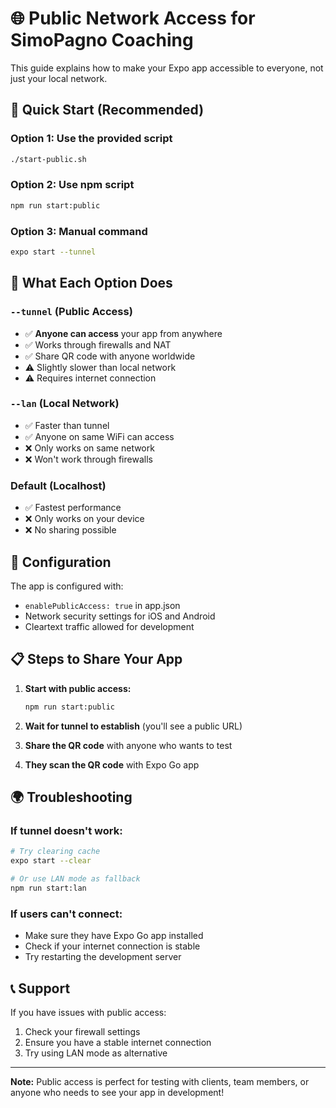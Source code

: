 # 🌐 Public Network Access for SimoPagno Coaching

This guide explains how to make your Expo app accessible to everyone, not just your local network.

## 🚀 Quick Start (Recommended)

### Option 1: Use the provided script
```bash
./start-public.sh
```

### Option 2: Use npm script
```bash
npm run start:public
```

### Option 3: Manual command
```bash
expo start --tunnel
```

## 📱 What Each Option Does

### `--tunnel` (Public Access)
- ✅ **Anyone can access** your app from anywhere
- ✅ Works through firewalls and NAT
- ✅ Share QR code with anyone worldwide
- ⚠️ Slightly slower than local network
- ⚠️ Requires internet connection

### `--lan` (Local Network)
- ✅ Faster than tunnel
- ✅ Anyone on same WiFi can access
- ❌ Only works on same network
- ❌ Won't work through firewalls

### Default (Localhost)
- ✅ Fastest performance
- ❌ Only works on your device
- ❌ No sharing possible

## 🔧 Configuration

The app is configured with:
- `enablePublicAccess: true` in app.json
- Network security settings for iOS and Android
- Cleartext traffic allowed for development

## 📋 Steps to Share Your App

1. **Start with public access:**
   ```bash
   npm run start:public
   ```

2. **Wait for tunnel to establish** (you'll see a public URL)

3. **Share the QR code** with anyone who wants to test

4. **They scan the QR code** with Expo Go app

## 🌍 Troubleshooting

### If tunnel doesn't work:
```bash
# Try clearing cache
expo start --clear

# Or use LAN mode as fallback
npm run start:lan
```

### If users can't connect:
- Make sure they have Expo Go app installed
- Check if your internet connection is stable
- Try restarting the development server

## 📞 Support

If you have issues with public access:
1. Check your firewall settings
2. Ensure you have a stable internet connection
3. Try using LAN mode as alternative

---

**Note:** Public access is perfect for testing with clients, team members, or anyone who needs to see your app in development! 
